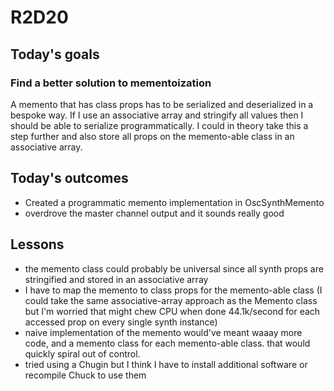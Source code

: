# R2D20

## Today's goals

### Find a better solution to mementoization
A memento that has class props has to be serialized and deserialized in a bespoke way. If I use an associative array and stringify all values then I should be able to serialize programmatically. I could in theory take this a step further and also store all props on the memento-able class in an associative array.  

## Today's outcomes
- Created a programmatic memento implementation in OscSynthMemento
- overdrove the master channel output and it sounds really good

## Lessons
- the memento class could probably be universal since all synth props are stringified and stored in an associative array
- I have to map the memento to class props for the memento-able class (I could take the same associative-array approach as the Memento class but I'm worried that might chew CPU when done 44.1k/second for each accessed prop on every single synth instance)
- naive implementation of the memento would've meant waaay more code, and a memento class for each memento-able class. that would quickly spiral out of control.
- tried using a Chugin but I think I have to install additional software or recompile Chuck to use them

